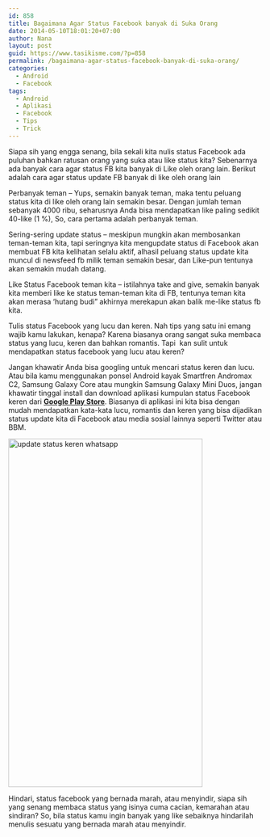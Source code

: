 ```yaml
---
id: 858
title: Bagaimana Agar Status Facebook banyak di Suka Orang
date: 2014-05-10T18:01:20+07:00
author: Nana
layout: post
guid: https://www.tasikisme.com/?p=858
permalink: /bagaimana-agar-status-facebook-banyak-di-suka-orang/
categories:
  - Android
  - Facebook
tags:
  - Android
  - Aplikasi
  - Facebook
  - Tips
  - Trick
---
```

Siapa sih yang engga senang, bila sekali kita nulis status Facebook ada puluhan bahkan ratusan orang yang suka atau like status kita? Sebenarnya ada banyak cara agar status FB kita banyak di Like oleh orang lain. Berikut adalah cara agar status update FB banyak di like oleh orang lain

Perbanyak teman – Yups, semakin banyak teman, maka tentu peluang status kita di like oleh orang lain semakin besar. Dengan jumlah teman sebanyak 4000 ribu, seharusnya Anda bisa mendapatkan like paling sedikit 40-like (1 %), So, cara pertama adalah perbanyak teman.

Sering-sering update status – meskipun mungkin akan membosankan teman-teman kita, tapi seringnya kita mengupdate status di Facebook akan membuat FB kita kelihatan selalu aktif, alhasil peluang status update kita muncul di newsfeed fb milik teman semakin besar, dan Like-pun tentunya akan semakin mudah datang.

Like Status Facebook teman kita – istilahnya take and give, semakin banyak kita memberi like ke status teman-teman kita di FB, tentunya teman kita akan merasa ‘hutang budi” akhirnya merekapun akan balik me-like status fb kita.

Tulis status Facebook yang lucu dan keren. Nah tips yang satu ini emang wajib kamu lakukan, kenapa? Karena biasanya orang sangat suka membaca status yang lucu, keren dan bahkan romantis. Tapi  kan sulit untuk mendapatkan status facebook yang lucu atau keren?

Jangan khawatir Anda bisa googling untuk mencari status keren dan lucu. Atau bila kamu menggunakan ponsel Android kayak Smartfren Andromax C2, Samsung Galaxy Core atau mungkin Samsung Galaxy Mini Duos, jangan khawatir tinggal install dan download aplikasi kumpulan status Facebook keren dari [**Google Play Store**](https://play.google.com/store/apps/details?id=com.nana.updatestatuskeren). Biasanya di aplikasi ini kita bisa dengan mudah mendapatkan kata-kata lucu, romantis dan keren yang bisa dijadikan status update kita di Facebook atau media sosial lainnya seperti Twitter atau BBM.

<img loading="lazy"  src="https://1.bp.blogspot.com/-ukojFilM8hQ/U25pNKxR5NI/AAAAAAAADDI/j165vIjEBNY/s1600/updatestatuskeren_3.png" alt="update status keren whatsapp" width="385" height="690" /> 

Hindari, status facebook yang bernada marah, atau menyindir, siapa sih yang senang membaca status yang isinya cuma cacian, kemarahan atau sindiran? So, bila status kamu ingin banyak yang like sebaiknya hindarilah menulis sesuatu yang bernada marah atau menyindir.